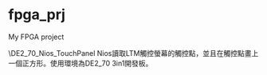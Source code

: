 # fpga_prj
My FPGA project

\DE2_70_Nios_TouchPanel
  Nios讀取LTM觸控螢幕的觸控點，並且在觸控點畫上一個正方形。使用環境為DE2_70 3in1開發板。
